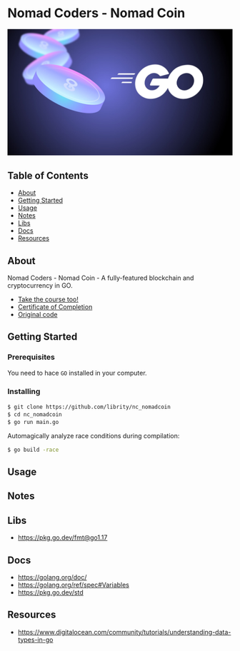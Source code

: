 # Nomad Coders - Nomad Coin

<p align="center">
    <img src=".github/nomadcoin.jpeg" />
</p>

## Table of Contents

- [About](#about)
- [Getting Started](#getting_started)
- [Usage](#usage)
- [Notes](#notes)
- [Libs](#libs)
- [Docs](#docs)
- [Resources](#resources)

## About <a name = "about"></a>

Nomad Coders - Nomad Coin - A fully-featured blockchain and cryptocurrency in GO.

- [Take the course too!](https://nomadcoders.co/nomadcoin)
- [Certificate of Completion]()
- [Original code](https://github.com/nomadcoders/nomadcoin)

## Getting Started <a name = "getting_started"></a>

### Prerequisites

You need to hace `GO` installed in your computer.

### Installing

```bash
$ git clone https://github.com/librity/nc_nomadcoin
$ cd nc_nomadcoin
$ go run main.go
```

Automagically analyze race conditions during compilation:

```bash
$ go build -race
```

## Usage <a name = "usage"></a>

## Notes <a name = "notes"></a>

## Libs <a name = "libs"></a>

- https://pkg.go.dev/fmt@go1.17

## Docs <a name = "docs"></a>

- https://golang.org/doc/
- https://golang.org/ref/spec#Variables
- https://pkg.go.dev/std

## Resources <a name = "resources"></a>

- https://www.digitalocean.com/community/tutorials/understanding-data-types-in-go

